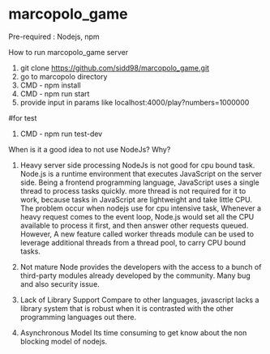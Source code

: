 # marcopolo_game

Pre-required : Nodejs, npm

How to run marcopolo_game server

1. git clone  https://github.com/sidd98/marcopolo_game.git
2. go to marcopolo directory
3. CMD -  npm install
4. CMD -  npm run start
5. provide input in params like localhost:4000/play?numbers=1000000

#for test
1. CMD - npm run test-dev


When is it a good idea to not use NodeJs? Why?

1. Heavy server side processing
   NodeJs is not good for cpu bound task. Node.js is a runtime environment that executes JavaScript on the server side. Being a frontend programming language, JavaScript uses a single thread to process tasks quickly. more thread is not required for it to work, because tasks in JavaScript are lightweight and take little CPU.
   The problem occur when nodejs use for cpu intensive task, Whenever a heavy request comes to the event loop, Node.js would set all the CPU available to process it first, and then answer other requests queued.
   However,
   A new feature called worker threads module can be used to leverage additional threads from a thread pool, to carry CPU bound tasks.

2. Not mature
   Node provides the developers with the access to a bunch of third-party modules already developed by the community. Many bug and also security issue.

3. Lack of Library Support
   Compare to other languages, javascript lacks a library system that is robust when it is contrasted with the other programming languages out there.

4. Asynchronous Model
   Its time consuming to get know about the non blocking model of nodejs.


